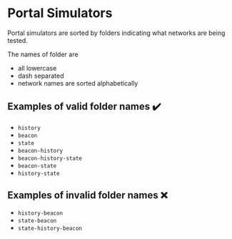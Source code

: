 # Portal Simulators
Portal simulators are sorted by folders indicating what networks are being tested.

The names of folder are
- all lowercase
- dash separated
- network names are sorted alphabetically

## Examples of valid folder names :heavy_check_mark: 
- ``history``
- ``beacon``
- ``state``
- ``beacon-history``
- ``beacon-history-state``
- ``beacon-state``
- ``history-state``

## Examples of invalid folder names :x: 
- ``history-beacon``
- ``state-beacon``
- ``state-history-beacon``